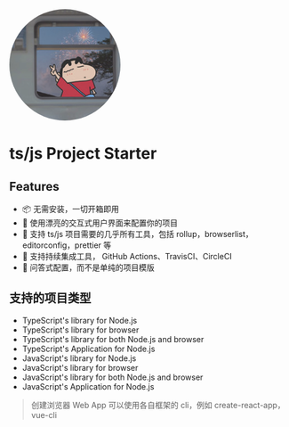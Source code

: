 <img src="lbxx.png" height="200" width="200" style="border-radius:50%">

# ts/js Project Starter

## Features
- 📦 无需安装，一切开箱即用
- 🌈 使用漂亮的交互式用户界面来配置你的项目
- 🔨 支持 ts/js 项目需要的几乎所有工具，包括 rollup，browserlist，editorconfig，prettier 等
- 🚗 支持持续集成工具， GitHub Actions、TravisCI、CircleCI
- 💬 问答式配置，而不是单纯的项目模版

## 支持的项目类型
- TypeScript's library for Node.js
- TypeScript's library for browser
- TypeScript's library for both Node.js and browser
- TypeScript's Application for Node.js
- JavaScript's library for Node.js
- JavaScript's library for browser
- JavaScript's library for both Node.js and browser
- JavaScript's Application for Node.js

> 创建浏览器 Web App 可以使用各自框架的 cli，例如 create-react-app，vue-cli

